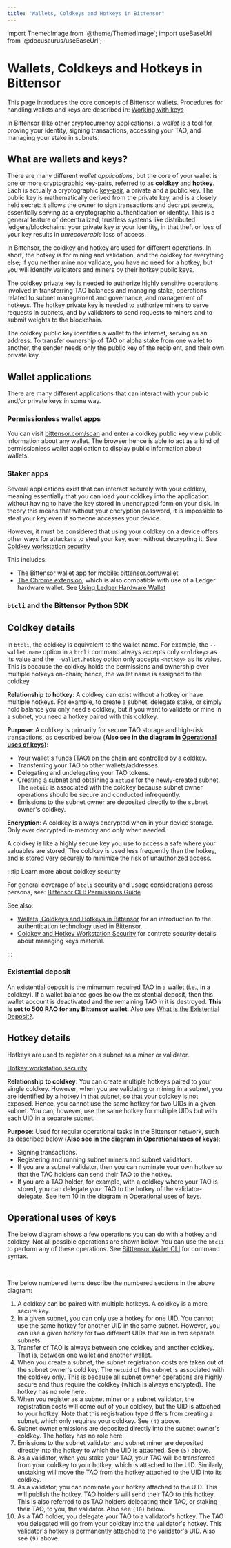 ```yaml
---
title: "Wallets, Coldkeys and Hotkeys in Bittensor"
---
```

import ThemedImage from '@theme/ThemedImage';
import useBaseUrl from '@docusaurus/useBaseUrl';

# Wallets, Coldkeys and Hotkeys in Bittensor

This page introduces the core concepts of Bittensor wallets. Procedures for handling wallets and keys are described in: [Working with keys](../working-with-keys.md)

In Bittensor (like other cryptocurrency applications), a *wallet* is a tool for proving your identity, signing transactions, accessing your TAO, and managing your stake in subnets.

## What are wallets and keys?

There are many different *wallet applications*, but the core of your wallet is one or more cryptographic key-pairs, referred to as **coldkey** and **hotkey**. Each is actually a cryptographic [key-pair](https://en.wikipedia.org/wiki/Public-key_cryptography), a private and a public key. The public key is mathematically derived from the private key, and is a closely held secret: it allows the owner to sign transactions and decrypt secrets, essentially serving as a cryptographic authentication or identity. This is a general feature of decentralized, trustless systems like distributed ledgers/blockchains: your private key *is* your identity, in that theft or loss of your key results in *unrecoverable* loss of access.

In Bittensor, the coldkey and hotkey are used for different operations. In short, the hotkey is for mining and validation, and the coldkey for everything else; if you neither mine nor validate, you have no need for a hotkey, but you will identify validators and miners by their hotkey public keys.

The coldkey private key is needed to authorize highly sensitive operations involved in transferring TAO balances and managing stake, operations related to subnet management and governance, and management of hotkeys. The hotkey private key is needed to authorize miners to serve requests in subnets, and by validators to send requests to miners and to submit weights to the blockchain.

The coldkey public key identifies a wallet to the internet, serving as an address. To transfer ownership of TAO or alpha stake from one wallet to another, the sender needs only the public key of the recipient, and their own private key.

## Wallet applications

There are many different applications that can interact with your public and/or private keys in some way.

### Permissionless wallet apps

You can visit [bittensor.com/scan](https://bittensor.com/scan) and enter a coldkey public key view public information about any wallet. The browser hence is able to act as a kind of permissionless wallet application to display public information about wallets.

### Staker apps

Several applications exist that can interact securely with your coldkey, meaning essentially that you can load your coldkey into the application without having to have the key stored in unencrypted form on your disk. In theory this means that without your encryption password, it is impossible to steal your key even if someone accesses your device.

However, it must be considered that using your coldkey on a device offers other ways for attackers to steal your key, even without decrypting it. See [Coldkey workstation security](./coldkey-hotkey-security#coldkey-workstation-security)

This includes:
- The Bittensor wallet app for mobile: [bittensor.com/wallet](https://bittensor.com/wallet)
- [The Chrome extension](https://chromewebstore.google.com/detail/bittensor-wallet/bdgmdoedahdcjmpmifafdhnffjinddgc), which is also compatible with use of a Ledger hardware wallet. See [Using Ledger Hardware Wallet](../staking-and-delegation/using-ledger-hw-wallet.md)

### `btcli` and the Bittensor Python SDK

## Coldkey details

In `btcli`, the coldkey is equivalent to the wallet name. For example, the `--wallet.name` option in a `btcli` command always accepts only `<coldkey>` as its value and the `--wallet.hotkey` option only accepts `<hotkey>` as its value. This is because the coldkey holds the permissions and ownership over multiple hotkeys on-chain; hence, the wallet name is assigned to the coldkey.

**Relationship to hotkey**: A coldkey can exist without a hotkey or have multiple hotkeys. For example, to create a subnet, delegate stake, or simply hold balance you only need a coldkey, but if you want to validate or mine in a subnet, you need a hotkey paired with this coldkey.

**Purpose**: A coldkey is primarily for secure TAO storage and high-risk transactions, as described below (**Also see in the diagram in [Operational uses of keys](#operational-uses-of-keys))**:

- Your wallet's funds (TAO) on the chain are controlled by a coldkey.
- Transferring your TAO to other wallets/addresses.
- Delegating and undelegating your TAO tokens.
- Creating a subnet and obtaining a `netuid` for the newly-created subnet. The `netuid` is associated with the coldkey because subnet owner operations should be secure and conducted infrequently. 
- Emissions to the subnet owner are deposited directly to the subnet owner's coldkey.

**Encryption**: A coldkey is always encrypted when in your device storage. Only ever decrypted in-memory and only when needed.

A coldkey is like a highly secure key you use to access a safe where your valuables are stored. The coldkey is used less frequently than the hotkey, and is stored very securely to minimize the risk of unauthorized access.

:::tip Learn more about coldkey security

For general coverage of `btcli` security and usage considerations across persona, see: [Bittensor CLI: Permissions Guide](../btcli-permissions)

See also:

- [Wallets, Coldkeys and Hotkeys in Bittensor](../getting-started/wallets) for an introduction to the authentication technology used in Bittensor.
- [Coldkey and Hotkey Workstation Security](../getting-started/coldkey-hotkey-security) for contrete security details about managing keys material.


:::


<!-- <center>
<ThemedImage
alt="Coldkey and hotkey pairings"
sources={{
    light: useBaseUrl('/img/docs/coldkey-hotkey-pairing.svg'),
    dark: useBaseUrl('/img/docs/coldkey-hotkey-pairing.svg'),
  }}
style={{width: 750}}
/>
</center>

<br /> -->

### Existential deposit

An existential deposit is the minumum required TAO in a wallet (i.e., in a coldkey). If a wallet balance goes below the existential deposit, then this wallet account is deactivated and the remaining TAO in it is destroyed. **This is set to 500 RAO for any Bittensor wallet**. Also see [What is the Existential Deposit?](https://support.polkadot.network/support/solutions/articles/65000168651-what-is-the-existential-deposit-).

## Hotkey details

Hotkeys are used to register on a subnet as a miner or validator.

[Hotkey workstation security](../getting-started/coldkey-hotkey-security#hotkey-workstation-security)


**Relationship to coldkey**: You can create multiple hotkeys paired to your single coldkey. However, when you are validating or mining in a subnet, you are identified by a hotkey in that subnet, so that your coldkey is not exposed. Hence, you cannot use the same hotkey for two UIDs in a given subnet. You can, however, use the same hotkey for multiple UIDs but with each UID in a separate subnet.

**Purpose**: Used for regular operational tasks in the Bittensor network, such as described below (**Also see in the diagram in [Operational uses of keys](#operational-uses-of-keys)**):
  - Signing transactions.
  - Registering and running subnet miners and subnet validators.
  - If you are a subnet validator, then you can nominate your own hotkey so that the TAO holders can send their TAO to the hotkey.
  - If you are a TAO holder, for example, with a coldkey where your TAO is stored, you can delegate your TAO to the hotkey of the validator-delegate. See item 10 in the diagram in [Operational uses of keys](#operational-uses-of-keys).

## Operational uses of keys

The below diagram shows a few operations you can do with a hotkey and coldkey. Not all possible operations are shown below. You can use the `btcli` to perform any of these operations. See [Bitttensor Wallet CLI](../btcli.md#wallets) for command syntax.

<center>
<ThemedImage
alt="Coldkey and hotkey pairings"
sources={{
    light: useBaseUrl('/img/docs/1-operational-uses-of-keys.svg'),
    dark: useBaseUrl('/img/docs/dark-1-operational-uses-of-keys.svg'),
  }}
style={{width: 850}}
/>
</center>

<br />

The below numbered items describe the numbered sections in the above diagram:

1. A coldkey can be paired with multiple hotkeys. A coldkey is a more secure key.
2. In a given subnet, you can only use a hotkey for one UID. You cannot use the same hotkey for another UID in the same subnet. However, you can use a given hotkey for two different UIDs that are in two separate subnets. 
3. Transfer of TAO is always between one coldkey and another coldkey. That is, between one wallet and another wallet. 
4. When you create a subnet, the subnet registration costs are taken out of the subnet owner's cold key. The `netuid` of the subnet is associated with the coldkey only. This is because all subnet owner operations are highly secure and thus require the coldkey (which is always encrypted). The hotkey has no role here.
5. When you register as a subnet miner or a subnet validator, the registration costs will come out of your coldkey, but the UID is attached to your hotkey. Note that this registration type differs from creating a subnet, which only requires your coldkey. See `(4)` above.
6. Subnet owner emissions are deposited directly into the subnet owner's coldkey. The hotkey has no role here.
7. Emissions to the subnet validator and subnet miner are deposited directly into the hotkey to which the UID is attached. See `(5)` above.
8. As a validator, when you stake your TAO, your TAO will be transferred from your coldkey to your hotkey, which is attached to the UID. Similarly, unstaking will move the TAO from the hotkey attached to the UID into its coldkey.
9. As a validator, you can nominate your hotkey attached to the UID. This will publish the hotkey. TAO holders will send their TAO to this hotkey. This is also referred to as TAO holders delegating their TAO, or staking their TAO, to you, the validator. Also see `(10)` below.
10. As a TAO holder, you delegate your TAO to a validator's hotkey. The TAO you delegated will go from your coldkey into the validator's hotkey. This validator's hotkey is permanently attached to the validator's UID. Also see `(9)` above.


